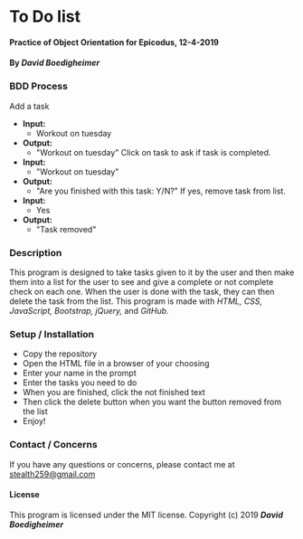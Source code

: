 # To Do list
#### Practice of Object Orientation for Epicodus, 12-4-2019
#### By _David Boedigheimer_

### BDD Process
Add a task
* **Input:**
  * Workout on tuesday
* **Output:**
  * "Workout on tuesday"
Click on task to ask if task is completed.
* **Input:**
  * "Workout on tuesday"
* **Output:**
  * "Are you finished with this task: Y/N?"
If yes, remove task from list.
* **Input:**
  * Yes
* **Output:**
  * "Task removed"

### Description
This program is designed to take tasks given to it by the user and then make them into a list for the user to see and give a complete or not complete check on each one. When the user is done with the task, they can then delete the task from the list. This program is made with _HTML, CSS, JavaScript, Bootstrap, jQuery,_ and _GitHub._

### Setup / Installation
* Copy the repository
* Open the HTML file in a browser of your choosing
* Enter your name in the prompt
* Enter the tasks you need to do
* When you are finished, click the not finished text
* Then click the delete button when you want the button removed from the list
* Enjoy!

### Contact / Concerns
If you have any questions or concerns, please contact me at stealth259@gmail.com

#### License
This program is licensed under the MIT license.
Copyright (c) 2019 _**David Boedigheimer**_
